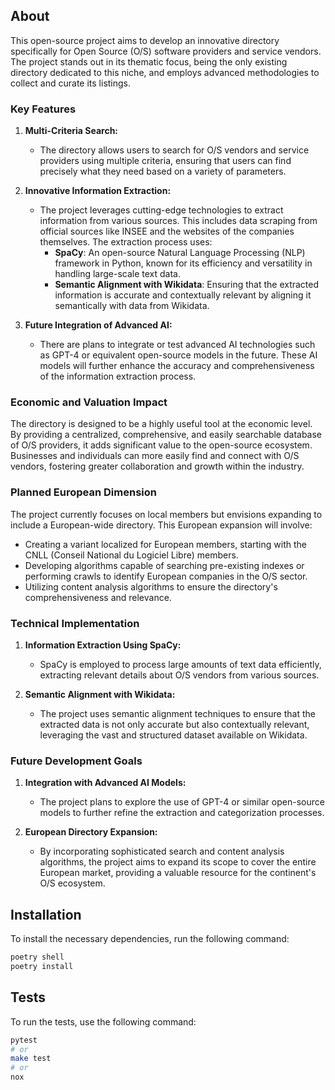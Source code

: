 ## About

This open-source project aims to develop an innovative directory specifically for Open Source (O/S) software providers and service vendors. The project stands out in its thematic focus, being the only existing directory dedicated to this niche, and employs advanced methodologies to collect and curate its listings.

### Key Features

1. **Multi-Criteria Search:**
   - The directory allows users to search for O/S vendors and service providers using multiple criteria, ensuring that users can find precisely what they need based on a variety of parameters.

2. **Innovative Information Extraction:**
   - The project leverages cutting-edge technologies to extract information from various sources. This includes data scraping from official sources like INSEE and the websites of the companies themselves. The extraction process uses:
     - **SpaCy**: An open-source Natural Language Processing (NLP) framework in Python, known for its efficiency and versatility in handling large-scale text data.
     - **Semantic Alignment with Wikidata**: Ensuring that the extracted information is accurate and contextually relevant by aligning it semantically with data from Wikidata.

3. **Future Integration of Advanced AI:**
   - There are plans to integrate or test advanced AI technologies such as GPT-4 or equivalent open-source models in the future. These AI models will further enhance the accuracy and comprehensiveness of the information extraction process.

### Economic and Valuation Impact

The directory is designed to be a highly useful tool at the economic level. By providing a centralized, comprehensive, and easily searchable database of O/S providers, it adds significant value to the open-source ecosystem. Businesses and individuals can more easily find and connect with O/S vendors, fostering greater collaboration and growth within the industry.

### Planned European Dimension

The project currently focuses on local members but envisions expanding to include a European-wide directory. This European expansion will involve:

- Creating a variant localized for European members, starting with the CNLL (Conseil National du Logiciel Libre) members.
- Developing algorithms capable of searching pre-existing indexes or performing crawls to identify European companies in the O/S sector.
- Utilizing content analysis algorithms to ensure the directory's comprehensiveness and relevance.

### Technical Implementation

1. **Information Extraction Using SpaCy:**
   - SpaCy is employed to process large amounts of text data efficiently, extracting relevant details about O/S vendors from various sources.

2. **Semantic Alignment with Wikidata:**
   - The project uses semantic alignment techniques to ensure that the extracted data is not only accurate but also contextually relevant, leveraging the vast and structured dataset available on Wikidata.

### Future Development Goals

1. **Integration with Advanced AI Models:**
   - The project plans to explore the use of GPT-4 or similar open-source models to further refine the extraction and categorization processes.

2. **European Directory Expansion:**
   - By incorporating sophisticated search and content analysis algorithms, the project aims to expand its scope to cover the entire European market, providing a valuable resource for the continent's O/S ecosystem.

## Installation

To install the necessary dependencies, run the following command:

```bash
poetry shell
poetry install
```

## Tests

To run the tests, use the following command:

```bash
pytest
# or
make test
# or
nox
```

